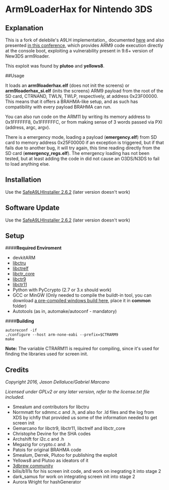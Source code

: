 # Arm9LoaderHax for Nintendo 3DS

## Explanation

This is a fork of delebile's A9LH implementation,, documented [here](http://3dbrew.org/wiki/3DS_System_Flaws) and also presented [in this conference](https://media.ccc.de/v/32c3-7240-console_hacking), which provides ARM9 code execution directly at the console boot, exploiting a vulnerability present in 9.6+ version of New3DS arm9loader.

This exploit was found by **plutoo** and **yellows8**.

##Usage

It loads an **arm9loaderhax.elf** (does not init the screens) or **arm9loaderhax_si.elf** (inits the screens) ARM9 payload from the root of the SD card, CTRNAND, TWLN, TWLP, respectively, at address 0x23F00000.
This means that it offers a BRAHMA-like setup, and as such has compatibility with every payload BRAHMA can run.

You can also run code on the ARM11 by writing its memory address to 0x1FFFFFF8, 0x1FFFFFFC, or from making sense of 3 words passed via PXI (address, argc, argv).

There is a emergency mode, loading a payload (**emergency.elf**) from SD card to memory address 0x25F00000 if an exception is triggered, but if that fails due to another bug, it will try again, this time reading directly from the SD card (**emergency_regs.elf**).
The emergency loading has not been tested, but at least adding the code in did not cause an O3DS/N3DS to fail to load anything else.

## Installation

Use the [SafeA9LHInstaller 2.6.2](https://github.com/AuroraWright/SafeA9LHInstaller/releases/tag/v2.6.2) (later version doesn't work)

## Software Update

Use the [SafeA9LHInstaller 2.6.2](https://github.com/AuroraWright/SafeA9LHInstaller/releases/tag/v2.6.2) (later version doesn't work)


## Setup

####**Required Enviroment**

* devkitARM
* [libctru](https://github.com/smealum/ctrulib)
* [libctrelf](https://github.com/gemarcano/libctrelf)
* [libctr_core](https://github.com/gemarcano/libctr_core)
* [libctr9](https://github.com/gemarcano/libctr9)
* [libctr11](https://github.com/gemarcano/libctr11)
* Python with PyCcrypto (2.7 or 3.x should work)
* GCC or MinGW (Only needed to compile the buildt-in tool, you can download [a pre-compiled windows build here](https://mega.nz/#!j0RkxLjb!4Am-3yDAR9g4VDxY93pWhXVYNDiylSW1cKJntOLfDWU), place it in **common** folder)
* Autotools (as in, automake/autoconf - mandatory)

####**Building**

```
autoreconf -if
./configure --host arm-none-eabi --prefix=$CTRARM9
make
```

**Note:** The variable CTRARM11 is required for compiling, since it's used for finding the libraries used for screen init.

## Credits

*Copyright 2016, Jason Dellaluce/Gabriel Marcano*


*Licensed under GPLv2 or any later version, refer to the license.txt file included.*

* Smealum and contributors for libctru
* Normmatt for sdmmc.c and .h, and also for .ld files and the log from XDS by ichfly that provided us some of the information needed to get screen init
* Gemarcano for libctr9, libctr11, libctrelf and libctr_core
* Christophe Devine for the SHA codes
* Archshift for i2c.c and .h
* Megazig for crypto.c and .h
* Patois for original BRAHMA code
* Smealum, Derrek, Plutoo for publishing the exploit
* Yellows8 and Plutoo as ideators of it
* [3dbrew community](http://3dbrew.org/)
* bilis/b1l1s for his screen init code, and work on inegrating it into stage 2
* dark_samus for work on integrating screen init into stage 2
* Aurora Wright for hashGenerator
